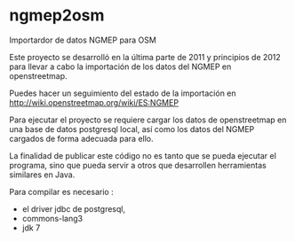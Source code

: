 ngmep2osm
=========

Importardor de datos NGMEP para OSM

Este proyecto se desarrolló en la última parte de 2011 y principios de 2012 para llevar a cabo la importación
de los datos del NGMEP en openstreetmap.

Puedes hacer un seguimiento del estado de la importación en http://wiki.openstreetmap.org/wiki/ES:NGMEP

Para ejecutar el proyecto se requiere cargar los datos de openstreetmap en una base de datos postgresql local, 
así como los datos del NGMEP cargados de forma adecuada para ello.

La finalidad de publicar este código no es tanto que se pueda ejecutar el programa, sino que pueda servir a otros 
que desarrollen herramientas similares en Java.

Para compilar es necesario :
- el driver jdbc de postgresql,
- commons-lang3
- jdk 7